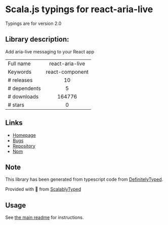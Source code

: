 
# Scala.js typings for react-aria-live

Typings are for version 2.0

## Library description:
Add aria-live messaging to your React app

|                    |                 |
| ------------------ | :-------------: |
| Full name          | react-aria-live |
| Keywords           | react-component |
| # releases         | 10 |
| # dependents       | 5 |
| # downloads        | 164776 |
| # stars            | 0 |

## Links
- [Homepage](https://github.com/AlmeroSteyn/react-aria-live#readme)
- [Bugs](https://github.com/AlmeroSteyn/react-aria-live/issues)
- [Repository](https://github.com/AlmeroSteyn/react-aria-live)
- [Npm](https://www.npmjs.com/package/react-aria-live)
    


## Note
This library has been generated from typescript code from [DefinitelyTyped](https://definitelytyped.org).

Provided with :purple_heart: from [ScalablyTyped](https://github.com/oyvindberg/ScalablyTyped)

## Usage
See [the main readme](../../readme.md) for instructions.


